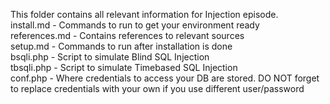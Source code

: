 This folder contains all relevant information for Injection episode.  
install.md - Commands to run to get your environment ready  
references.md - Contains references to relevant sources  
setup.md - Commands to run after installation is done  
bsqli.php - Script to simulate Blind SQL Injection  
tbsqli.php - Script to simulate Timebased SQL Injection  
conf.php - Where credentials to access your DB are stored. DO NOT forget to replace credentials with your own if you use different user/password  
